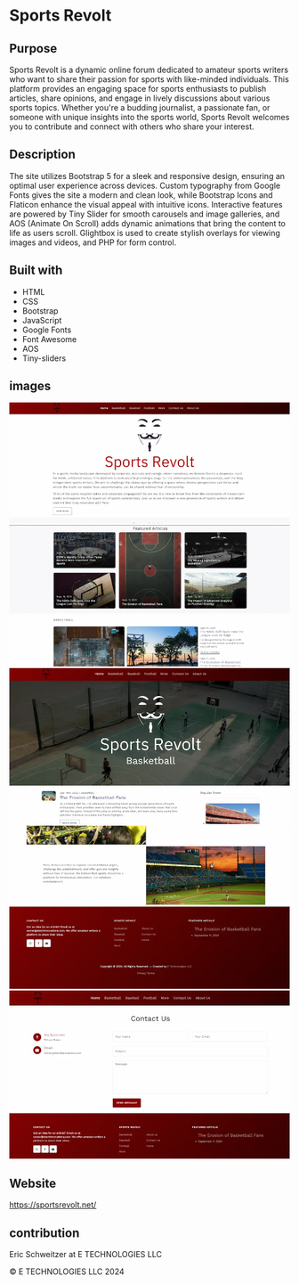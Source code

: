 # Sports Revolt

## Purpose
Sports Revolt is a dynamic online forum dedicated to amateur sports writers who want to share their passion for sports with like-minded individuals. This platform provides an engaging space for sports enthusiasts to publish articles, share opinions, and engage in lively discussions about various sports topics. Whether you're a budding journalist, a passionate fan, or someone with unique insights into the sports world, Sports Revolt welcomes you to contribute and connect with others who share your interest.


## Description
 The site utilizes Bootstrap 5 for a sleek and responsive design, ensuring an optimal user experience across devices. Custom typography from Google Fonts gives the site a modern and clean look, while Bootstrap Icons and Flaticon enhance the visual appeal with intuitive icons. Interactive features are powered by Tiny Slider for smooth carousels and image galleries, and AOS (Animate On Scroll) adds dynamic animations that bring the content to life as users scroll. Glightbox is used to create stylish overlays for viewing images and videos, and PHP for form control.
 



## Built with

* HTML
* CSS
* Bootstrap
* JavaScript
* Google Fonts
* Font Awesome
* AOS
* Tiny-sliders
<!-- * PHP -->


## images

![](/images/screen%20shots/Screenshot%202024-09-11%20201321.webp)
![](/images/screen%20shots/Screenshot%202024-09-11%20201421.webp)
![](/images/screen%20shots/Screenshot%202024-09-11%20201450.webp)
![](/images/screen%20shots/Screenshot%202024-09-11%20201514.webp)
![](/images/screen%20shots/Screenshot%202024-09-11%20201535.webp)


## Website 
https://sportsrevolt.net/ 

## contribution
Eric Schweitzer at E TECHNOLOGIES LLC

&copy; E TECHNOLOGIES LLC 2024


<!-- keep ************Transaction ID
3DN24957SA515791U -->

<!-- php -S localhost:8000  -->

<!-- add this to style.css
ul {
  list-style-type: none;
} -->

<!-- college pages have correct header and footer now -->
<!-- make sure the college pages are updated to the pages online -->
<!-- change football basketball to nfl nba...on all sport and home page -->

<!-- add college section after nfl section and copy and paste more sports section from vs bc its reversed -->

<!-- add college sports sites on content page -->
<!-- use college pics try to find a few more take from video off my phone free ones at https://www.pexels.com/search/college%20sports/-->
